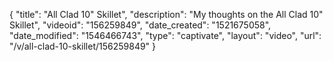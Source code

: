 {
    "title": "All Clad 10\" Skillet",
    "description": "My thoughts on the All Clad 10\" Skillet",
    "videoid": "156259849",
    "date_created": "1521675058",
    "date_modified": "1546466743",
    "type": "captivate",
    "layout": "video",
    "url": "\/v\/all-clad-10-skillet\/156259849"
}